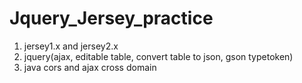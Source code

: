# Jquery_Jersey_practice

1. jersey1.x and jersey2.x
2. jquery(ajax, editable table, convert table to json, gson typetoken)
3. java cors and ajax cross domain
